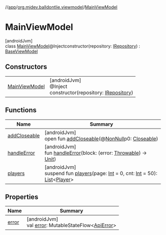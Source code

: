 //[app](../../../index.md)/[org.mjdev.balldontlie.viewmodel](../index.md)/[MainViewModel](index.md)

# MainViewModel

[androidJvm]\
class [MainViewModel](index.md)@Injectconstructor(repository: [IRepository](../../org.mjdev.balldontlie.repository.def/-i-repository/index.md)) : [BaseViewModel](../../org.mjdev.balldontlie.base.viewmodel/-base-view-model/index.md)

## Constructors

| | |
|---|---|
| [MainViewModel](-main-view-model.md) | [androidJvm]<br>@Inject<br>constructor(repository: [IRepository](../../org.mjdev.balldontlie.repository.def/-i-repository/index.md)) |

## Functions

| Name | Summary |
|---|---|
| [addCloseable](index.md#264516373%2FFunctions%2F-912451524) | [androidJvm]<br>open fun [addCloseable](index.md#264516373%2FFunctions%2F-912451524)(@[NonNull](https://developer.android.com/reference/kotlin/androidx/annotation/NonNull.html)p0: [Closeable](https://developer.android.com/reference/kotlin/java/io/Closeable.html)) |
| [handleError](../../org.mjdev.balldontlie.base.viewmodel/-base-view-model/handle-error.md) | [androidJvm]<br>fun [handleError](../../org.mjdev.balldontlie.base.viewmodel/-base-view-model/handle-error.md)(block: (error: [Throwable](https://kotlinlang.org/api/latest/jvm/stdlib/kotlin/-throwable/index.html)) -&gt; [Unit](https://kotlinlang.org/api/latest/jvm/stdlib/kotlin/-unit/index.html)) |
| [players](players.md) | [androidJvm]<br>suspend fun [players](players.md)(page: [Int](https://kotlinlang.org/api/latest/jvm/stdlib/kotlin/-int/index.html) = 0, cnt: [Int](https://kotlinlang.org/api/latest/jvm/stdlib/kotlin/-int/index.html) = 50): [List](https://kotlinlang.org/api/latest/jvm/stdlib/kotlin.collections/-list/index.html)&lt;[Player](../../org.mjdev.balldontlie.model/-player/index.md)&gt; |

## Properties

| Name | Summary |
|---|---|
| [error](../../org.mjdev.balldontlie.base.viewmodel/-base-view-model/error.md) | [androidJvm]<br>val [error](../../org.mjdev.balldontlie.base.viewmodel/-base-view-model/error.md): MutableStateFlow&lt;[ApiError](../../org.mjdev.balldontlie.error/-api-error/index.md)&gt; |
